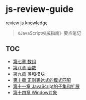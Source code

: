 # js-review-guide

review js knowledge
> 《JavaScript权威指南》要点笔记

## TOC
- [第七章 数组](chapter_7)
- [第八章 函数](chapter_8)
- [第九章 类和模块](chapter_9)
- [第十章 正则表达式的模式匹配](chapter_10)
- [第十一章 JavaScript的子集和扩展](chapter_11)
- [第十四章 Window对象](chapter_14)